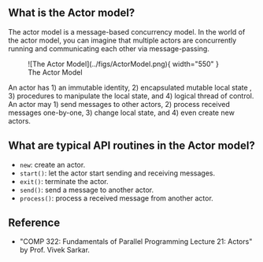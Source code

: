 ## What is the Actor model?
 
The actor model is a message-based concurrency model. In the world of the actor model, you can imagine that multiple actors are concurrently running and communicating each other via message-passing. 

<figure markdown>
  ![The Actor Model](../figs/ActorModel.png){ width="550" }
  <figcaption>The Actor Model</figcaption>
</figure>

An actor has 1) an immutable identity, 2) encapsulated mutable local state , 3) procedures to manipulate the local state, and 4) logical thread of control. An actor may 1) send messages to other actors, 2) process received messages one-by-one, 3) change local state, and 4) even create new actors.

## What are typical API routines in the Actor model?

- `new`: create an actor.
- `start()`: let the actor start sending and receiving messages.
- `exit()`: terminate the actor.
- `send()`: send a message to another actor.
- `process()`: process a received message from another actor.

## Reference

- "COMP 322: Fundamentals of Parallel Programming Lecture 21: Actors" by Prof. Vivek Sarkar.
